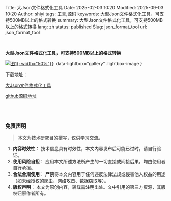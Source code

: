 Title: 大Json文件格式化工具
Date: 2025-02-03 10:20
Modified: 2025-09-03 10:20
Author: shiyi
tags: 工具,源码
keywords: 大型Json文件格式化工具，可支持500MB以上的格式转换
summary: 大型Json文件格式化工具，可支持500MB以上的格式转换
lang: zh
status: published
Slug: json_format_tool
url: json_format_tool


<br>

**大型Json文件格式化工具，可支持500MB以上的格式转换**

[![图1]({static}/images/json_format_tool/1.png){: width="50%"}]({static}/images/json_format_tool/1.png){: data-lightbox="gallery" .lightbox-image }

下载地址：

[大Json文件格式化工具]({static}/images/json_format_tool/大Json文件格式化工具.exe)

[github源码地址](https://github.com/lg2465214486/tools/blob/main/python/tools/json_format_tool.py)




<br>

<br>

### 免责声明

> **本文为技术研究目的撰写，仅供学习交流。**

1.  **内容时效性**： 技术信息具有时效性，本文内容发布后可能已过时，请自行验证。
2.  **使用风险自担**： 应用本文所述方法所产生的一切直接或间接后果，均由使用者自行承担。
3.  **合法合规使用**： **严禁**将本文内容用于任何违反法律法规或侵害他人权益的用途（如未经授权的爬虫、网络攻击、数据窃取等）。
4.  **版权声明**： 本文为原创内容，转载需注明出处。文中引用的第三方资源，其版权归原作者所有。

